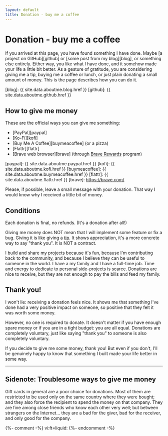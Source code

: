 ```yaml
---
layout: default
title: Donation - buy me a coffee
---
```


# Donation - buy me a coffee

If you arrived at this page, you have found something I have done. Maybe [a project on GitHub][github] or [some post from my blog][blog], or something else entirely. Either way, you like what I have done, and it somehow made your life a little bit better. As a gesture of gratitude, you are considering giving me a tip, buying me a coffee or lunch, or just plain donating a small amount of money. This is the page describes how you can do it.

<!--
I was thinking about adding a GIF or video of "Shut up and take my money!",
but I'm not comfortable uploading it to my site,
and also not comfortable embedding/loading from a random YouTube video (like this https://www.youtube.com/watch?v=Tdf_19_FmxM).

Not only due to copyright, but also it's a large-ish file (okay, the video in 1080p is just 400KB) stored on the git repository forever.
-->

[blog]: {{ site.data.aboutme.blog.href }}
[github]: {{ site.data.aboutme.github.href }}

## How to give me money

These are the official ways you can give me something:

<!-- TODO: Add widgets, buttons, images, banners, whatever is the thing these services provide. -->

* [PayPal][paypal]
* [Ko-Fi][kofi]
* [Buy Me A Coffee][buymeacoffee] (or a pizza)
* [Flattr][flattr]
* [Brave web browser][brave] (through [Brave Rewards](https://brave.com/brave-rewards/) program)

[paypal]: {{ site.data.aboutme.paypal.href }}
[kofi]: {{ site.data.aboutme.kofi.href }}
[buymeacoffee]: {{ site.data.aboutme.buymeacoffee.href }}
[flattr]: {{ site.data.aboutme.flattr.href }}
[brave]: https://brave.com/

Please, if possible, leave a small message with your donation. That way I would know why I received a little bit of money.

## Conditions

Each donation is final, no refunds. (It's a donation after all!)

Giving me money does NOT mean that I will implement some feature or fix a bug. Giving it is like giving a [tip](https://en.wikipedia.org/wiki/Gratuity). It shows appreciation, it's a more concrete way to say "thank you". It is NOT a contract.

I build and share my projects because it's fun, because I'm contributing back to the community, and because I believe they can be useful to someone in the world. I have a my family and I have a full-time job. Time and energy to dedicate to personal side-projects is scarce. Donations are nice to receive, but they are not enough to pay the bills and feed my family.

<!-- I don't have any plans on setting up a Patreon (I also highly doubt it would be sustainable enough for me). -->

## Thank you!

I won't lie: receiving a donation feels nice. It shows me that something I've done had a very positive impact on someone, so positive that they felt it was worth some money.

However, no one is required to donate. It doesn't matter if you have enough spare money or if you are in a tight budget: you are all equal. Donations are completely voluntary, just like saying "thank you" to someone is also completely voluntary.

If you decide to give me some money, thank you! But even if you don't, I'll be genuinely happy to know that something I built made your life better in some way.

---

## Sidenote: Troublesome ways to give me money

Gift cards in general are a poor choice for donations. Most of them are restricted to be used only on the same country where they were bought; and they also force the recipient to spend the money on that company. They are fine among close friends who know each other very well; but between strangers on the Internet… they are a bad for the giver, bad for the receiver, and only good for the company.

<!-- That said, I wouldn't mind receiving [Bol.com gift cards](https://www.bol.com/nl/digitale-cadeaubon), but it's probably difficult to buy them from outside the Netherlands.-->

<!-- Possibly also by TransferWise {{ site.data.aboutme.transferwise.referral }}, if you type in my e-mail address; but I don't have a direct link to it. -->
<!-- Possibly also by Tikkie https://www.tikkie.me/ but that requires me creating a payment request and sharing the link with someone. It's not meant as a long-term donation link. -->


{%- comment -%} vi:ft=liquid: {%- endcomment -%}
